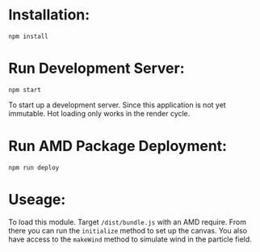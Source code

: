 
# Installation:
```
npm install
```

# Run Development Server:
```
npm start
```
To start up a development server.
Since this application is not yet immutable. Hot loading only works in the render cycle.

# Run AMD Package Deployment:
```
npm run deploy
```

# Useage:
To load this module. Target ``` /dist/bundle.js ``` with an AMD require.
From there you can run the ``` initialize ``` method to set up the canvas.
You also have access to the ``` makeWind ``` method to simulate wind in the particle field.

